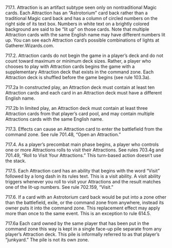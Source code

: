 717.1. Attraction is an artifact subtype seen only on nontraditional Magic cards. Each Attraction has an “Astrotorium” card back rather than a traditional Magic card back and has a column of circled numbers on the right side of its text box. Numbers in white text on a brightly colored background are said to be “lit up” on those cards. Note that multiple Attraction cards with the same English name may have different numbers lit up. You can see each Attraction card’s possible combinations of lights at Gatherer.Wizards.com.

717.2. Attraction cards do not begin the game in a player’s deck and do not count toward maximum or minimum deck sizes. Rather, a player who chooses to play with Attraction cards begins the game with a supplementary Attraction deck that exists in the command zone. Each Attraction deck is shuffled before the game begins (see rule 103.3a).

717.2a In constructed play, an Attraction deck must contain at least ten Attraction cards and each card in an Attraction deck must have a different English name.

717.2b In limited play, an Attraction deck must contain at least three Attraction cards from that player’s card pool, and may contain multiple Attractions cards with the same English name.

717.3. Effects can cause an Attraction card to enter the battlefield from the command zone. See rule 701.48, “Open an Attraction.”

717.4. As a player’s precombat main phase begins, a player who controls one or more Attractions rolls to visit their Attractions. See rules 703.4g and 701.49, “Roll to Visit Your Attractions.” This turn-based action doesn’t use the stack.

717.5. Each Attraction card has an ability that begins with the word “Visit” followed by a long dash in its rules text. This is a visit ability. A visit ability triggers whenever you roll to visit your Attractions and the result matches one of the lit-up numbers. See rule 702.159, “Visit.”

717.6. If a card with an Astrotorium card back would be put into a zone other than the battlefield, exile, or the command zone from anywhere, instead its owner puts it into the command zone. This replacement effect may apply more than once to the same event. This is an exception to rule 614.5.

717.6a Each card owned by the same player that has been put in the command zone this way is kept in a single face-up pile separate from any player’s Attraction deck. This pile is informally referred to as that player’s “junkyard.” The pile is not its own zone.